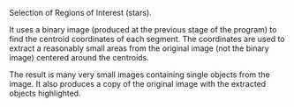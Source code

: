 Selection of Regions of Interest (stars).

It uses a binary image (produced at the previous stage of the program) to find the centroid coordinates of each segment.
The coordinates are used to extract a reasonably small areas from the original image (not the binary image) centered around the centroids.

The result is many very small images containing single objects from the image.
It also produces a copy of the original image with the extracted objects highlighted.
